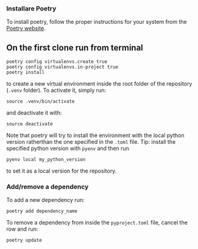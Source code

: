 ### Installare Poetry

To install poetry, follow the proper instructions for your system from the [Poetry website](https://python-poetry.org/docs/#installation).

## On the first clone run from terminal

```terminal
poetry config virtualenvs.create true
poetry config virtualenvs.in-project true
poetry install
```

to create a new virtual environment inside the root folder of the repository (`.venv` folder). To activate it, simply run:

```terminal
source .venv/bin/activate
```

and deactivate it with:

```terminal
source deactivate
```

Note that poetry will try to install the environment with the local python version ratherthan the one specified in the `.toml` file. Tip: install the specified python version with `pyenv` and then run

```terminal
pyenv local my_python_version
```
to set it as a local version for the repository.

### Add/remove a dependency

To add a new dependency run:
````terminal
poetry add dependency_name
````

To remove a dependency from inside the `pyproject.toml` file, cancel the row and run:
````terminal
poetry update
````